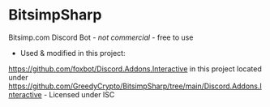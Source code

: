 # BitsimpSharp
Bitsimp.com Discord Bot - *not commercial* - free to use

- Used & modified in this project:

https://github.com/foxbot/Discord.Addons.Interactive in this project located under 
https://github.com/GreedyCrypto/BitsimpSharp/tree/main/Discord.Addons.Interactive - Licensed under ISC
